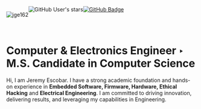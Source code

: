 <div style="display: flex;">
<p align="left"> 
  <img src="https://komarev.com/ghpvc/?username=jge162&label=Profile%20views&color=0e75b6&style=flat" alt="jge162" /> 
</p><img src="https://img.shields.io/github/stars/jge162?style=social" alt="GitHub User's stars">
  <a href="https://github.com/jge162?tab=followers"><img src="https://img.shields.io/github/followers/jge162?label=Followers&style=social" alt="GitHub Badge"></a>
</div><br>

# Computer & Electronics Engineer ‣ M.S. Candidate in Computer Science

Hi, I am Jeremy Escobar. I have a strong academic foundation and hands-on experience in **Embedded Software, Firmware, Hardware, Ethical Hacking** and **Electrical Engineering**. I am committed to driving innovation, delivering results, and leveraging my capabilities in Engineering.

